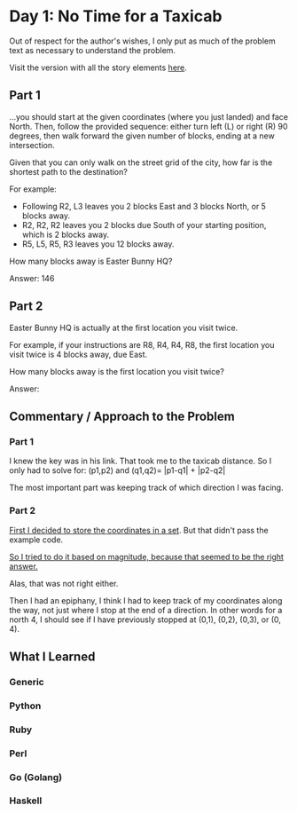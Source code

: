 # Day 1: No Time for a Taxicab

Out of respect for the author's wishes, I only put as much of the problem text as necessary to understand the problem.

Visit the version with all the story elements [here](https://adventofcode.com/2016/day/1).

## Part 1
...you should start at the given coordinates (where you just landed) and face North. Then, follow the provided sequence: either turn left (L) or right (R) 90 degrees, then walk forward the given number of blocks, ending at a new intersection.

Given that you can only walk on the street grid of the city, how far is the shortest path to the destination?

For example:

- Following R2, L3 leaves you 2 blocks East and 3 blocks North, or 5 blocks away.
- R2, R2, R2 leaves you 2 blocks due South of your starting position, which is 2 blocks away.
- R5, L5, R5, R3 leaves you 12 blocks away.

How many blocks away is Easter Bunny HQ?

Answer: 146
## Part 2

Easter Bunny HQ is actually at the first location you visit twice.

For example, if your instructions are R8, R4, R4, R8, the first location you visit twice is 4 blocks away, due East.

How many blocks away is the first location you visit twice?

Answer: 

## Commentary / Approach to the Problem
### Part 1
I knew the key was in his link. That took me to the taxicab distance. So I only had to solve for: (p1,p2) and (q1,q2)= |p1-q1| + |p2-q2| 

The most important part was keeping track of which direction I was facing.
### Part 2
[First I decided to store the coordinates in a set](https://github.com/djotaku/adventofcode/blob/e6c22e5425d60cbdd3f6dc21102469723d1d3f59/2016/Day_01/Python/part_2.py). But that didn't pass the example code.

[So I tried to do it based on magnitude, because that seemed to be the right answer.](https://github.com/djotaku/adventofcode/blob/dc15484945244957ff2c347d561c242b906fae22/2016/Day_01/Python/part_2.py)

Alas, that was not right either.

Then I had an epiphany, I think I had to keep track of my coordinates along the way, not just where I stop at the end of a direction. In other words for a north 4, I should see if I have previously stopped at (0,1), (0,2), (0,3), or (0, 4).

## What I Learned

### Generic

### Python

### Ruby

### Perl

### Go (Golang)

### Haskell
